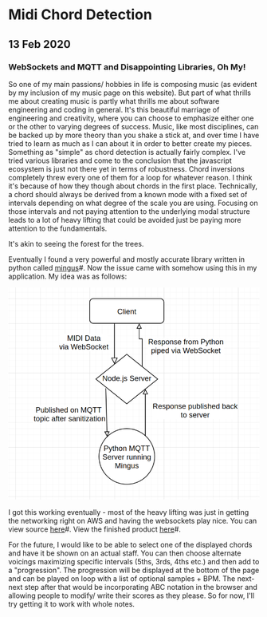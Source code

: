 <!-- extends layout -->

<!--block content -->

# Midi Chord Detection
## 13 Feb 2020
### WebSockets and MQTT and Disappointing Libraries, Oh My!

So one of my main passions/ hobbies in life is composing music (as evident by my inclusion of my music page on this website). But part of what thrills me about creating music is partly what thrills me about software engineering and coding in general. It's this beautiful marriage of engineering and creativity, where you can choose to emphasize either one or the other to varying degrees of success. Music, like most disciplines, can be backed up by more theory than you shake a stick at, and over time I have tried to learn as much as I can about it in order to better create my pieces. Something as "simple" as chord detection is actually fairly complex. I've tried various libraries and come to the conclusion that the javascript ecosystem is just not there yet in terms of robustness. Chord inversions completely threw every one of them for a loop for whatever reason. I think it's because of how they though about chords in the first place. Technically, a chord should always be derived from a known mode with a fixed set of intervals depending on what degree of the scale you are using. Focusing on those intervals and not paying attention to the underlying modal structure leads to a lot of heavy lifting that could be avoided just be paying more attention to the fundamentals. 

It's akin to seeing the forest for the trees. 

Eventually I found a very powerful and mostly accurate library written in python called [mingus](https://bspaans.github.io/python-mingus/)#. Now the issue came with somehow using this in my application. My idea was as follows:

![](../images/diagram.png)

I got this working eventually - most of the heavy lifting was just in getting the networking right on AWS and having the websockets play nice. You can view source [here](https://github.com/mathaou/showcase)#. View the finished product [here](https://www.mfarstad.com/zodd)#. 

For the future, I would like to be able to select one of the displayed chords and have it be shown on an actual staff. You can then choose alternate voicings maximizing specific intervals (5ths, 3rds, 4ths etc.) and then add to a "progression". The progression will be displayed at the bottom of the page and can be played on loop with a list of optional samples + BPM. The next-next step after that would be incorporating ABC notation in the browser and allowing people to modify/ write their scores as they please. So for now, I'll try getting it to work with whole notes.